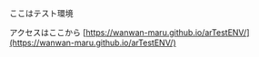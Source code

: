 ここはテスト環境

アクセスはここから
[https://wanwan-maru.github.io/arTestENV/](https://wanwan-maru.github.io/arTestENV/)
